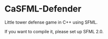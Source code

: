 CaSFML-Defender
===============

Little tower defense game in C++ using SFML.

If you want to compile it, please set up SFML 2.0.